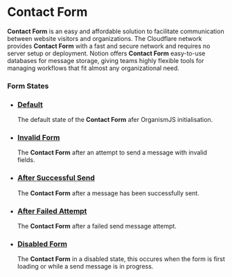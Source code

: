 # Contact Form

**Contact Form** is an easy and affordable solution to facilitate communication between website visitors and organizations. The Cloudflare network provides **Contact Form** with a fast and secure network and requires no server setup or deployment. Notion offers **Contact Form** easy-to-use databases for message storage, giving teams highly flexible tools for managing workflows that fit almost any organizational need.

### Form States

- ### <a href="/organisms/contact-form.html?width=30pct" target="demo">Default</a>
    The default state of the **Contact Form** afer OrganismJS initialisation.
- ### <a href="/organisms/contact-form.html?width=30pct&state=invalid" target="demo">Invalid Form</a>
    The **Contact Form** after an attempt to send a message with invalid fields.
- ### <a href="/organisms/contact-form.html?width=30pct&state=success" target="demo">After Successful Send</a>
    The **Contact Form** after a message has been successfully sent.
- ### <a href="/organisms/contact-form.html?width=30pct&state=fail" target="demo">After Failed Attempt</a>
    The **Contact Form** after a failed send message attempt.
- ### <a href="/organisms/contact-form.html?width=30pct&state=disabled" target="demo">Disabled Form</a>
    The **Contact Form** in a  disabled state, this occures when the form is first loading or while a send message is in progress.